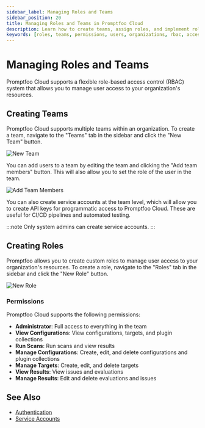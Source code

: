 ```yaml
---
sidebar_label: Managing Roles and Teams
sidebar_position: 20
title: Managing Roles and Teams in Promptfoo Cloud
description: Learn how to create teams, assign roles, and implement role-based access control (RBAC) in Promptfoo Cloud
keywords: [roles, teams, permissions, users, organizations, rbac, access control]
---
```


# Managing Roles and Teams

Promptfoo Cloud supports a flexible role-based access control (RBAC) system that allows you to manage user access to your organization's resources.

## Creating Teams

Promptfoo Cloud supports multiple teams within an organization. To create a team, navigate to the "Teams" tab in the sidebar and click the "New Team" button.

![New Team](/img/enterprise-docs/create-team.png)

You can add users to a team by editing the team and clicking the "Add team members" button. This will also allow you to set the role of the user in the team.

![Add Team Members](/img/enterprise-docs/add-team-members.png)

You can also create service accounts at the team level, which will allow you to create API keys for programmatic access to Promptfoo Cloud. These are useful for CI/CD pipelines and automated testing.

:::note
Only system admins can create service accounts.
:::

## Creating Roles

Promptfoo allows you to create custom roles to manage user access to your organization's resources. To create a role, navigate to the "Roles" tab in the sidebar and click the "New Role" button.

![New Role](/img/enterprise-docs/create-new-role.png)

### Permissions

Promptfoo Cloud supports the following permissions:

- **Administrator**: Full access to everything in the team
- **View Configurations**: View configurations, targets, and plugin collections
- **Run Scans**: Run scans and view results
- **Manage Configurations**: Create, edit, and delete configurations and plugin collections
- **Manage Targets**: Create, edit, and delete targets
- **View Results**: View issues and evaluations
- **Manage Results**: Edit and delete evaluations and issues

## See Also

- [Authentication](./authentication.md)
- [Service Accounts](./service_accounts.md)
